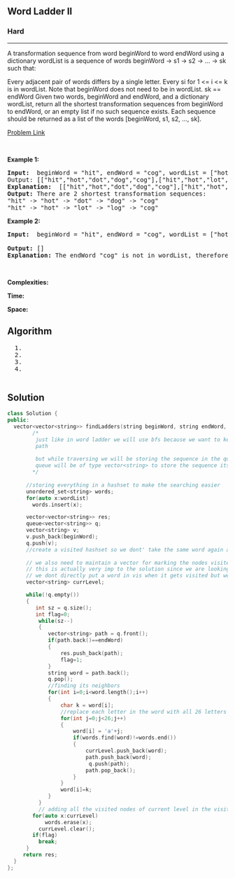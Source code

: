 <h2> Word Ladder II </h2>
<h3>Hard</h3><hr>
<div><p>
 A transformation sequence from word beginWord to word endWord using a dictionary wordList is a sequence of words beginWord -> s1 -> s2 -> ... -> sk such that:

Every adjacent pair of words differs by a single letter.
Every si for 1 <= i <= k is in wordList. Note that beginWord does not need to be in wordList.
sk == endWord
Given two words, beginWord and endWord, and a dictionary wordList, return all the shortest transformation sequences from beginWord to endWord, or an empty list if no such sequence exists. Each sequence should be returned as a list of the words [beginWord, s1, s2, ..., sk]. 

 
</p>


[Problem Link](https://leetcode.com/problems/word-ladder-ii/description/)

<p>&nbsp;</p>
<p><strong>Example 1:</strong></p>

      
 
<pre><strong>Input:</strong>  beginWord = "hit", endWord = "cog", wordList = ["hot","dot","dog","lot","log","cog"]
Output: [["hit","hot","dot","dog","cog"],["hit","hot","lot","log","cog"]]
<strong>Explanation:</strong>  [["hit","hot","dot","dog","cog"],["hit","hot","lot","log","cog"]]
<strong>Output:</strong> There are 2 shortest transformation sequences:
"hit" -> "hot" -> "dot" -> "dog" -> "cog"
"hit" -> "hot" -> "lot" -> "log" -> "cog"
</pre>

<p><strong>Example 2:</strong></p>

<pre><strong>Input:</strong>  beginWord = "hit", endWord = "cog", wordList = ["hot","dot","dog","lot","log"]
     
<strong>Output:</strong> []
<strong>Explanation:</strong> The endWord "cog" is not in wordList, therefore there is no valid transformation sequence.
</pre>

<p>&nbsp;</p>
<p><strong>Complexities:</strong></p>
<strong>Time:</strong> 
  
<strong>Space:</strong> 
  <h2> Algorithm </h2>
 <pre>
  1. 
  2.
  3. 
  4. 
  </pre>
  <h2> Solution </h2>
  
  ``` c++ 
 class Solution {
public:
    vector<vector<string>> findLadders(string beginWord, string endWord, vector<string>& wordList) {
          /*
           just like in word ladder we will use bfs because we want to keep track of the shortest 
           path
           
           but while traversing we will be storing the sequence in the queue itself
           queue will be of type vector<string> to store the sequence itself
          */
        
        //storing everything in a hashset to make the searching easier
        unordered_set<string> words;
        for(auto x:wordList)
          words.insert(x);

        vector<vector<string>> res;
        queue<vector<string>> q;
        vector<string> v;
        v.push_back(beginWord);
        q.push(v);
        //create a visited hashset so we dont' take the same word again and again for our path
       
        // we also need to maintain a vector for marking the nodes visited in a given level
        // this is actually very imp to the solution since we are looking for multiple paths
        // we dont directly put a word in vis when it gets visited but we put it when it gets visited for that level
        vector<string> currLevel;

        while(!q.empty())
        {
           int sz = q.size();
           int flag=0; 
            while(sz--)
            {
               vector<string> path = q.front();
               if(path.back()==endWord)
               {
                   res.push_back(path);
                   flag=1;
               }
               string word = path.back();
               q.pop();
               //finding its neighbors
               for(int i=0;i<word.length();i++)
               {   
                   char k = word[i];
                   //replace each letter in the word with all 26 letters one by one
                   for(int j=0;j<26;j++)
                   {
                       word[i] = 'a'+j;
                       if(words.find(word)!=words.end())
                       {
                           currLevel.push_back(word);
                           path.push_back(word);
                            q.push(path);
                           path.pop_back(); 
                       } 
                   }
                   word[i]=k;
               }
            }
            // adding all the visited nodes of current level in the visited array
          for(auto x:currLevel)
              words.erase(x);
            currLevel.clear();  
          if(flag)
            break;
        }
       return res;  
    }
};
  ```
</div>
